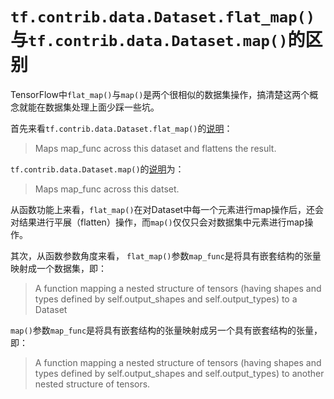 # `tf.contrib.data.Dataset.flat_map()`与`tf.contrib.data.Dataset.map()`的区别

TensorFlow中`flat_map()`与`map()`是两个很相似的数据集操作，搞清楚这两个概念就能在数据集处理上面少踩一些坑。

首先来看`tf.contrib.data.Dataset.flat_map()`的[说明](https://www.tensorflow.org/api_docs/python/tf/contrib/data/TextLineDataset#flat_map)：
> Maps map_func across this dataset and flattens the result.

`tf.contrib.data.Dataset.map()`的[说明](https://www.tensorflow.org/api_docs/python/tf/contrib/data/TextLineDataset#map)为：
> Maps map_func across this datset.

从函数功能上来看，`flat_map()`在对Dataset中每一个元素进行map操作后，还会对结果进行平展（flatten）操作，而`map()`仅仅只会对数据集中元素进行map操作。

其次，从函数参数角度来看，
`flat_map()`参数`map_func`是将具有嵌套结构的张量映射成一个数据集，即：
> A function mapping a nested structure of tensors (having shapes and types defined by self.output_shapes and self.output_types) to a Dataset

`map()`参数`map_func`是将具有嵌套结构的张量映射成另一个具有嵌套结构的张量，即：
> A function mapping a nested structure of tensors (having shapes and types defined by self.output_shapes and self.output_types) to another nested structure of tensors.
